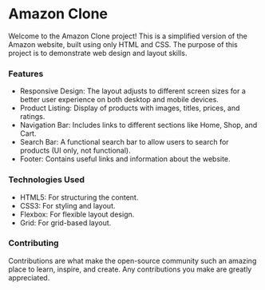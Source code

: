 <h1>Amazon Clone</h1>
<p>Welcome to the Amazon Clone project! This is a simplified version of the Amazon website, built using only HTML and CSS. The purpose of this project is to demonstrate web design and layout skills.</p>

<h3>Features</h3>
<ul>
<li>Responsive Design: The layout adjusts to different screen sizes for a better user experience on both desktop and mobile devices.</li>
<li>Product Listing: Display of products with images, titles, prices, and ratings.</li>
<li>Navigation Bar: Includes links to different sections like Home, Shop, and Cart.</li>
<li>Search Bar: A functional search bar to allow users to search for products (UI only, not functional).</li>
<li>Footer: Contains useful links and information about the website.</li>
</ul>

<h3>Technologies Used</h3>
<ul>
<li>HTML5: For structuring the content.</li>
<li>CSS3: For styling and layout.</li>
<li>Flexbox: For flexible layout design.</li>
<li>Grid: For grid-based layout.</li>
</ul>
<h3>Contributing</h3>
<p>Contributions are what make the open-source community such an amazing place to learn, inspire, and create. Any contributions you make are greatly appreciated.</p>
